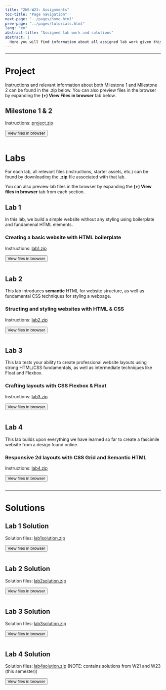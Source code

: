 ```yaml
---
title: "2W6-W23: Assignments"
toc-title: "Page navigation"
next-page: "../pages/home.html"
prev-page: "../pages/tutorials.html"
lang: "en"
abstract-title: "Assigned lab work and solutions"
abstract: |
  Here you will find information about all assigned lab work given this semester.
---
```


---

[lab1zip]: ../assignments/lab1.zip
[lab2zip]: ../assignments/lab2.zip
[lab3zip]: ../assignments/lab3.zip
[lab4zip]: ../assignments/lab4.zip

[lab1solutions]: ../assignments/lab1.zip
[lab2solutions]: ../assignments/lab2solution.zip
[lab3solutions]: ../assignments/lab3solution.zip
[lab4solutions]: ../assignments/lab4solution.zip

[projectzip]: ../assignments/project.zip

# Project

Instructions and relevant information about both Milestone 1 and Milestone 2 can be found in the .zip below. You can also preview files in the browser by expanding the **(+) View Files in browser** tab below.

## Milestone 1 & 2

Instructions: [project.zip][projectzip]

<button class="accordion">View files in browser</button>

<pre id="project-listing" class="collapsible">
</pre>

# Labs 

For each lab, all relevant files (instructions, starter assets, etc.) can be found by downloading the **.zip** file associated with that lab.

You can also preview lab files in the browser by expanding the **(+) View files in browser** tab from each section. 

## Lab 1

In this lab, we build a simple website without any styling using boilerplate and fundamenal HTML elements.

### Creating a basic website with HTML boilerplate

Instructions: [lab1.zip][lab1zip]

<button class="accordion">View files in browser</button>

<pre id="lab1-listing" class="collapsible">
</pre>

## Lab 2

This lab introduces **semantic** HTML for website structure, as well as fundamental CSS techniques for styling a webpage.

### Structing and styling websites with HTML & CSS

Instructions: [lab2.zip][lab2zip]

<button class="accordion">View files in browser</button>

<pre id="lab2-listing" class="collapsible">
</pre>

## Lab 3


This lab tests your ability to create professional website layouts using strong HTML/CSS fundamentals, as well as intermediate techniques like Float and Flexbox.

### Crafting layouts with CSS Flexbox & Float

Instructions: [lab3.zip][lab3zip]

<button class="accordion">View files in browser</button>

<pre id="lab3-listing" class="collapsible">
</pre>

## Lab 4


This lab builds upon everything we have learned so far to create a fascimile website from a design found online.

### Responsive 2d layouts with CSS Grid and Semantic HTML

Instructions: [lab4.zip][lab4zip]

<button class="accordion">View files in browser</button>

<pre id="lab4-listing" class="collapsible">
</pre>

---

# Solutions

## Lab 1 Solution

Solution files: [lab1solution.zip][lab1solutions]

<button class="accordion">View files in browser</button>

<pre id="lab1solution-listing" class="collapsible">
</pre>

## Lab 2 Solution

Solution files: [lab2solution.zip][lab2solutions]

<button class="accordion">View files in browser</button>

<pre id="lab2solution-listing" class="collapsible">
</pre>

## Lab 3 Solution

Solution files: [lab3solution.zip][lab3solutions]

<button class="accordion">View files in browser</button>

<pre id="lab3solution-listing" class="collapsible">
</pre>

## Lab 4 Solution

Solution files: [lab4solution.zip][lab4solutions] (NOTE: contains solutions from W21 and W23 (this semester))

<button class="accordion">View files in browser</button>

<pre id="lab4solution-listing" class="collapsible">
</pre>
